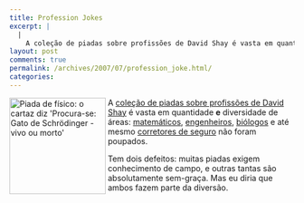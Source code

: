 ```yaml
---
title: Profession Jokes
excerpt: |
  |
    A coleção de piadas sobre profissões de David Shay é vasta em quantidade e diversidade de áreas: matemáticos, engenheiros, biólogos e até mesmo corretores de seguro não foram poupados. Tem dois defeitos: muitas piadas exigem conhecimento de campo, e outras...
layout: post
comments: true
permalink: /archives/2007/07/profession_joke.html/
categories:
---
```

<img title="Piada de físico: o cartaz diz 'Procura-se: Gato de Schrödinger - vivo ou morto'" src="//chester.me/archives/img/professionjokes.gif" width="170" height="170" align="left" style="margin-right:4px" />A [coleção de piadas sobre profissões de David Shay][1] é vasta em quantidade **e** diversidade de áreas: [matemáticos][2], [engenheiros][3], [biólogos][4] e até mesmo [corretores de seguro][5] não foram poupados.

Tem dois defeitos: muitas piadas exigem conhecimento de campo, e outras tantas são absolutamente sem-graça. Mas eu diria que ambos fazem parte da diversão.

 [1]: http://www.workjoke.com/projoke.htm
 [2]: http://www.workjoke.com/projoke22.htm
 [3]: http://www.workjoke.com/projoke27.htm
 [4]: http://www.workjoke.com/projoke37.htm
 [5]: http://www.workjoke.com/projoke57.htm
